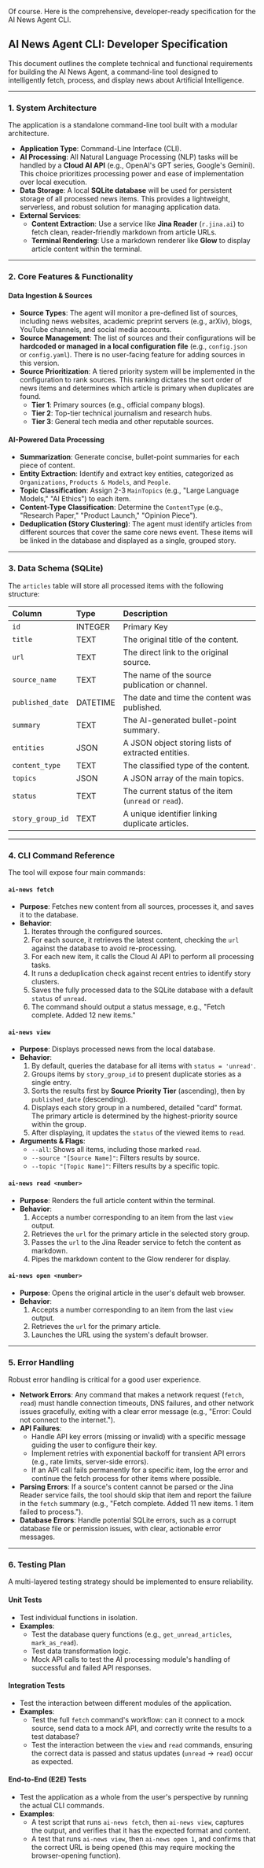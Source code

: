 Of course. Here is the comprehensive, developer-ready specification for the AI News Agent CLI.

## **AI News Agent CLI: Developer Specification**

This document outlines the complete technical and functional requirements for building the AI News Agent, a command-line tool designed to intelligently fetch, process, and display news about Artificial Intelligence.

---

### **1. System Architecture**

The application is a standalone command-line tool built with a modular architecture.

* **Application Type**: Command-Line Interface (CLI).
* **AI Processing**: All Natural Language Processing (NLP) tasks will be handled by a **Cloud AI API** (e.g., OpenAI's GPT series, Google's Gemini). This choice prioritizes processing power and ease of implementation over local execution.
* **Data Storage**: A local **SQLite database** will be used for persistent storage of all processed news items. This provides a lightweight, serverless, and robust solution for managing application data.
* **External Services**:
    * **Content Extraction**: Use a service like **Jina Reader** (`r.jina.ai`) to fetch clean, reader-friendly markdown from article URLs.
    * **Terminal Rendering**: Use a markdown renderer like **Glow** to display article content within the terminal.



---

### **2. Core Features & Functionality**

#### **Data Ingestion & Sources**

* **Source Types**: The agent will monitor a pre-defined list of sources, including news websites, academic preprint servers (e.g., arXiv), blogs, YouTube channels, and social media accounts.
* **Source Management**: The list of sources and their configurations will be **hardcoded or managed in a local configuration file** (e.g., `config.json` or `config.yaml`). There is no user-facing feature for adding sources in this version.
* **Source Prioritization**: A tiered priority system will be implemented in the configuration to rank sources. This ranking dictates the sort order of news items and determines which article is primary when duplicates are found.
    * **Tier 1**: Primary sources (e.g., official company blogs).
    * **Tier 2**: Top-tier technical journalism and research hubs.
    * **Tier 3**: General tech media and other reputable sources.

#### **AI-Powered Data Processing**

* **Summarization**: Generate concise, bullet-point summaries for each piece of content.
* **Entity Extraction**: Identify and extract key entities, categorized as `Organizations`, `Products & Models`, and `People`.
* **Topic Classification**: Assign 2-3 `MainTopics` (e.g., "Large Language Models," "AI Ethics") to each item.
* **Content-Type Classification**: Determine the `ContentType` (e.g., "Research Paper," "Product Launch," "Opinion Piece").
* **Deduplication (Story Clustering)**: The agent must identify articles from different sources that cover the same core news event. These items will be linked in the database and displayed as a single, grouped story.

---

### **3. Data Schema (SQLite)**

The `articles` table will store all processed items with the following structure:

| Column | Type | Description |
| :--- | :--- | :--- |
| `id` | INTEGER | Primary Key |
| `title` | TEXT | The original title of the content. |
| `url` | TEXT | The direct link to the original source. |
| `source_name` | TEXT | The name of the source publication or channel. |
| `published_date` | DATETIME | The date and time the content was published. |
| `summary` | TEXT | The AI-generated bullet-point summary. |
| `entities` | JSON | A JSON object storing lists of extracted entities. |
| `content_type` | TEXT | The classified type of the content. |
| `topics` | JSON | A JSON array of the main topics. |
| `status` | TEXT | The current status of the item (`unread` or `read`). |
| `story_group_id` | TEXT | A unique identifier linking duplicate articles. |

---

### **4. CLI Command Reference**

The tool will expose four main commands:

#### **`ai-news fetch`**

* **Purpose**: Fetches new content from all sources, processes it, and saves it to the database.
* **Behavior**:
    1.  Iterates through the configured sources.
    2.  For each source, it retrieves the latest content, checking the `url` against the database to avoid re-processing.
    3.  For each new item, it calls the Cloud AI API to perform all processing tasks.
    4.  It runs a deduplication check against recent entries to identify story clusters.
    5.  Saves the fully processed data to the SQLite database with a default `status` of `unread`.
    6.  The command should output a status message, e.g., "Fetch complete. Added 12 new items."

#### **`ai-news view`**

* **Purpose**: Displays processed news from the local database.
* **Behavior**:
    1.  By default, queries the database for all items with `status = 'unread'`.
    2.  Groups items by `story_group_id` to present duplicate stories as a single entry.
    3.  Sorts the results first by **Source Priority Tier** (ascending), then by `published_date` (descending).
    4.  Displays each story group in a numbered, detailed "card" format. The primary article is determined by the highest-priority source within the group.
    5.  After displaying, it updates the `status` of the viewed items to `read`.
* **Arguments & Flags**:
    * `--all`: Shows all items, including those marked `read`.
    * `--source "[Source Name]"`: Filters results by source.
    * `--topic "[Topic Name]"`: Filters results by a specific topic.

#### **`ai-news read <number>`**

* **Purpose**: Renders the full article content within the terminal.
* **Behavior**:
    1.  Accepts a number corresponding to an item from the last `view` output.
    2.  Retrieves the `url` for the primary article in the selected story group.
    3.  Passes the `url` to the Jina Reader service to fetch the content as markdown.
    4.  Pipes the markdown content to the Glow renderer for display.

#### **`ai-news open <number>`**

* **Purpose**: Opens the original article in the user's default web browser.
* **Behavior**:
    1.  Accepts a number corresponding to an item from the last `view` output.
    2.  Retrieves the `url` for the primary article.
    3.  Launches the URL using the system's default browser.

---

### **5. Error Handling**

Robust error handling is critical for a good user experience.

* **Network Errors**: Any command that makes a network request (`fetch`, `read`) must handle connection timeouts, DNS failures, and other network issues gracefully, exiting with a clear error message (e.g., "Error: Could not connect to the internet.").
* **API Failures**:
    * Handle API key errors (missing or invalid) with a specific message guiding the user to configure their key.
    * Implement retries with exponential backoff for transient API errors (e.g., rate limits, server-side errors).
    * If an API call fails permanently for a specific item, log the error and continue the fetch process for other items where possible.
* **Parsing Errors**: If a source's content cannot be parsed or the Jina Reader service fails, the tool should skip that item and report the failure in the `fetch` summary (e.g., "Fetch complete. Added 11 new items. 1 item failed to process.").
* **Database Errors**: Handle potential SQLite errors, such as a corrupt database file or permission issues, with clear, actionable error messages.

---

### **6. Testing Plan**

A multi-layered testing strategy should be implemented to ensure reliability.

#### **Unit Tests**

* Test individual functions in isolation.
* **Examples**:
    * Test the database query functions (e.g., `get_unread_articles`, `mark_as_read`).
    * Test data transformation logic.
    * Mock API calls to test the AI processing module's handling of successful and failed API responses.

#### **Integration Tests**

* Test the interaction between different modules of the application.
* **Examples**:
    * Test the full `fetch` command's workflow: can it connect to a mock source, send data to a mock API, and correctly write the results to a test database?
    * Test the interaction between the `view` and `read` commands, ensuring the correct data is passed and status updates (`unread` -> `read`) occur as expected.

#### **End-to-End (E2E) Tests**

* Test the application as a whole from the user's perspective by running the actual CLI commands.
* **Examples**:
    * A test script that runs `ai-news fetch`, then `ai-news view`, captures the output, and verifies that it has the expected format and content.
    * A test that runs `ai-news view`, then `ai-news open 1`, and confirms that the correct URL is being opened (this may require mocking the browser-opening function).
